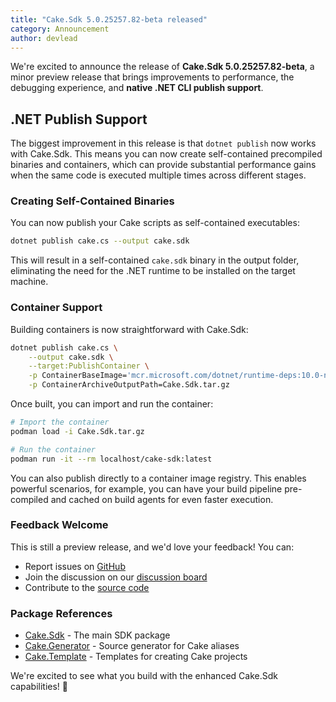 ```yaml
---
title: "Cake.Sdk 5.0.25257.82-beta released"
category: Announcement
author: devlead
---
```


We're excited to announce the release of **Cake.Sdk 5.0.25257.82-beta**, a minor preview release that brings improvements to performance, the debugging experience, and **native .NET CLI publish support**.

## .NET Publish Support

The biggest improvement in this release is that `dotnet publish` now works with Cake.Sdk. This means you can now create self-contained precompiled binaries and containers, which can provide substantial performance gains when the same code is executed multiple times across different stages.

<!--excerpt-->

### Creating Self-Contained Binaries

You can now publish your Cake scripts as self-contained executables:

```bash
dotnet publish cake.cs --output cake.sdk
```

This will result in a self-contained `cake.sdk` binary in the output folder, eliminating the need for the .NET runtime to be installed on the target machine.

### Container Support

Building containers is now straightforward with Cake.Sdk:

```bash
dotnet publish cake.cs \
    --output cake.sdk \
    --target:PublishContainer \
    -p ContainerBaseImage='mcr.microsoft.com/dotnet/runtime-deps:10.0-noble-chiseled' \
    -p ContainerArchiveOutputPath=Cake.Sdk.tar.gz 
```

Once built, you can import and run the container:

```bash
# Import the container
podman load -i Cake.Sdk.tar.gz

# Run the container
podman run -it --rm localhost/cake-sdk:latest
```

You can also publish directly to a container image registry. This enables powerful scenarios, for example, you can have your build pipeline pre-compiled and cached on build agents for even faster execution.

### Feedback Welcome

This is still a preview release, and we'd love your feedback! You can:

- Report issues on [GitHub](https://github.com/cake-build/generator/issues)
- Join the discussion on our [discussion board](https://github.com/orgs/cake-build/discussions)
- Contribute to the [source code](https://github.com/cake-build/generator/)

### Package References

- [Cake.Sdk](https://www.nuget.org/packages/Cake.Sdk) - The main SDK package
- [Cake.Generator](https://www.nuget.org/packages/Cake.Generator) - Source generator for Cake aliases
- [Cake.Template](https://www.nuget.org/packages/Cake.Template) - Templates for creating Cake projects

We're excited to see what you build with the enhanced Cake.Sdk capabilities! 🍰
